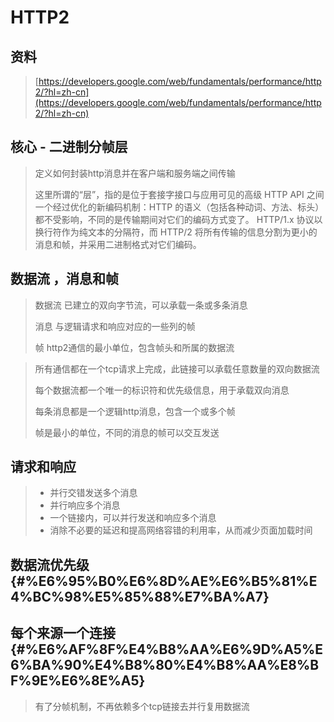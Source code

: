 # HTTP2

## 资料

> [https://developers.google.com/web/fundamentals/performance/http2/?hl=zh-cn](https://developers.google.com/web/fundamentals/performance/http2/?hl=zh-cn)

## 核心 - 二进制分帧层

> 定义如何封装http消息并在客户端和服务端之间传输
>
> 这里所谓的“层”，指的是位于套接字接口与应用可见的高级 HTTP API 之间一个经过优化的新编码机制：HTTP 的语义（包括各种动词、方法、标头）都不受影响，不同的是传输期间对它们的编码方式变了。 HTTP/1.x 协议以换行符作为纯文本的分隔符，而 HTTP/2 将所有传输的信息分割为更小的消息和帧，并采用二进制格式对它们编码。

## 数据流 ，消息和帧

> 数据流  已建立的双向字节流，可以承载一条或多条消息
>
> 消息 与逻辑请求和响应对应的一些列的帧
>
> 帧  http2通信的最小单位，包含帧头和所属的数据流



> 所有通信都在一个tcp请求上完成，此链接可以承载任意数量的双向数据流
>
> 每个数据流都一个唯一的标识符和优先级信息，用于承载双向消息
>
> 每条消息都是一个逻辑http消息，包含一个或多个帧
>
> 帧是最小的单位，不同的消息的帧可以交互发送



## 请求和响应

> * 并行交错发送多个消息
> * 并行响应多个消息
> * 一个链接内，可以并行发送和响应多个消息
> * 消除不必要的延迟和提高网络容错的利用率，从而减少页面加载时间

## 数据流优先级 {#%E6%95%B0%E6%8D%AE%E6%B5%81%E4%BC%98%E5%85%88%E7%BA%A7}

## 每个来源一个连接 {#%E6%AF%8F%E4%B8%AA%E6%9D%A5%E6%BA%90%E4%B8%80%E4%B8%AA%E8%BF%9E%E6%8E%A5}

> 有了分帧机制，不再依赖多个tcp链接去并行复用数据流



